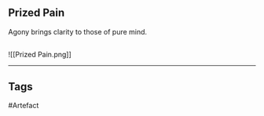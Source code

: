 ## Prized Pain
Agony brings clarity to those of pure mind.
## 
![[Prized Pain.png]]

---
## Tags
#Artefact